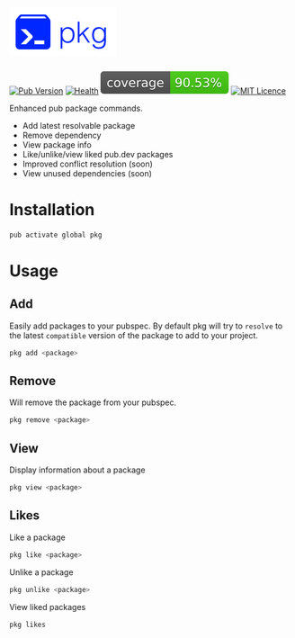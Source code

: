 # ![pkg](https://github.com/leoafarias/pkg/blob/main/assets/pkg-logo.png?raw=true)

<!-- ![GitHub stars](https://img.shields.io/github/stars/leoafarias/pkg?style=social) -->

[![Pub Version](https://img.shields.io/pub/v/pkg?label=version&style=flat-square)](https://pub.dev/packages/pkg/changelog)
[![Health](https://img.shields.io/badge/dynamic/json?color=blue&label=health&query=pub_points&url=http://www.pubscore.gq/pub-points?package=pkg&style=flat-square&cacheSeconds=90000)](https://pub.dev/packages/pkg/score) ![Coverage](https://raw.githubusercontent.com/leoafarias/pkg/main/assets/coverage_badge.svg?sanitize=true) [![MIT Licence](https://img.shields.io/github/license/leoafarias/pkg?style=flat-square&longCache=true)](https://opensource.org/licenses/mit-license.php)

Enhanced pub package commands.

- Add latest resolvable package
- Remove dependency
- View package info
- Like/unlike/view liked pub.dev packages
- Improved conflict resolution (soon)
- View unused dependencies (soon)

# Installation

```bash
pub activate global pkg
```

# Usage

## Add

Easily add packages to your pubspec. By default pkg will try to `resolve` to the latest `compatible` version of the package to add to your project.

```bash
pkg add <package>
```

## Remove

Will remove the package from your pubspec.

```bash
pkg remove <package>
```

## View

Display information about a package

```bash
pkg view <package>
```

## Likes

Like a package

```bash
pkg like <package>
```

Unlike a package

```bash
pkg unlike <package>
```

View liked packages

```bash
pkg likes
```

